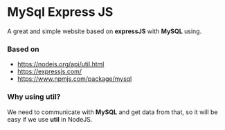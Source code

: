 # MySql Express JS

A great and simple website based on **expressJS** with **MySQL** using.

### Based on

- https://nodejs.org/api/util.html
- https://expressjs.com/
- https://www.npmjs.com/package/mysql

### Why using util?

We need to communicate with **MySQL** and get data from that, so it will be easy if we use **util** in NodeJS.
